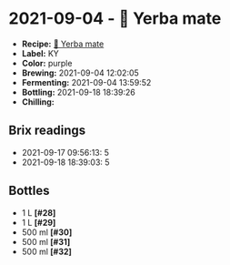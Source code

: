 # 2021-09-04 - 🌱 Yerba mate

* **Recipe:** [🌱 Yerba mate](../../recipes/mate.md)
* **Label:** KY
* **Color:** purple
* **Brewing:** 2021-09-04 12:02:05
* **Fermenting:** 2021-09-04 13:59:52
* **Bottling:** 2021-09-18 18:39:26
* **Chilling:**

## Brix readings

* 2021-09-17 09:56:13: 5
* 2021-09-18 18:39:03: 5

## Bottles

* 1 L **[#28]**
* 1 L **[#29]**
* 500 ml **[#30]**
* 500 ml **[#31]**
* 500 ml **[#32]**
